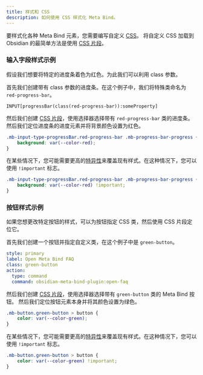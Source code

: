 ```yaml
---
title: 样式和 CSS
description: 如何使用 CSS 样式化 Meta Bind。
---
```


要样式化各种 Meta Bind 元素，您需要编写自定义 [CSS](https://developer.mozilla.org/en-US/docs/Web/CSS)。
将自定义 CSS 加载到 Obsidian 的最简单方法是使用 [CSS 片段](https://help.obsidian.md/Extending+Obsidian/CSS+snippets)。

### 输入字段样式示例

假设我们想要将特定的进度条着色为红色。为此我们可以利用 class 参数。

首先我们创建带有 class 参数的进度条。在这个例子中，我们将特殊类命名为 `red-progress-bar`。

```meta-bind
INPUT[progressBar(class(red-progress-bar)):someProperty]
```

然后我们创建 [CSS 片段](https://help.obsidian.md/Extending+Obsidian/CSS+snippets)，使用选择器选择带有 `red-progress-bar` 类的进度条。
然后我们定位进度条的进度元素并将背景颜色设置为红色。

```css title="snippet.css" ".red-progress-bar"
.mb-input-type-progressBar.red-progress-bar .mb-progress-bar-progress {
	background: var(--color-red);
}
```

在某些情况下，您可能需要更高的[特异性](https://developer.mozilla.org/en-US/docs/Web/CSS/Specificity)来覆盖现有样式。在这种情况下，您可以使用 `!important` 标志。

```css title="snippet.css" ".red-progress-bar"
.mb-input-type-progressBar.red-progress-bar .mb-progress-bar-progress {
	background: var(--color-red) !important;
}
```

### 按钮样式示例

如果您想更改特定按钮的样式，可以为按钮指定 CSS 类，然后使用 CSS 片段定位它。

首先我们创建一个按钮并指定自定义类，在这个例子中是 `green-button`。

```yaml
style: primary
label: Open Meta Bind FAQ
class: green-button
action:
  type: command
  command: obsidian-meta-bind-plugin:open-faq
```

然后我们创建 [CSS 片段](https://help.obsidian.md/Extending+Obsidian/CSS+snippets)，使用选择器选择带有 `green-button` 类的 Meta Bind 按钮。
然后我们定位按钮元素本身并将其颜色设置为绿色。

```css title="snippet.css" ".green-button"
.mb-button.green-button > button {
	color: var(--color-green);
}
```

在某些情况下，您可能需要更高的[特异性](https://developer.mozilla.org/en-US/docs/Web/CSS/Specificity)来覆盖现有样式。在这种情况下，您可以使用 `!important` 标志。

```css title="snippet.css" ".green-button"
.mb-button.green-button > button {
	color: var(--color-green) !important;
}
```